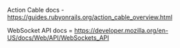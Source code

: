 Action Cable docs - https://guides.rubyonrails.org/action_cable_overview.html

WebSocket API docs = https://developer.mozilla.org/en-US/docs/Web/API/WebSockets_API
